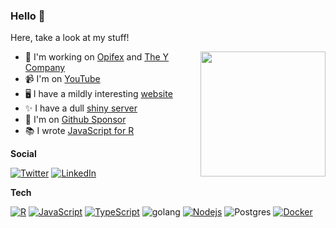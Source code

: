 ### Hello 👋

Here, take a look at my stuff!

<img align="right" src="https://user-images.githubusercontent.com/7833796/129439080-f2409ce2-74eb-450b-9503-27259c8df564.png" width="200px" style="width:200px;"/>

- 👔  I'm working on [Opifex](https://opifex.org/) and [The Y Company](https://the-y-company.com/)
- 📹  I'm on [YouTube](https://www.youtube.com/c/JohnCoene)
- 🖥️  I have a mildly interesting [website](https://john-coene.com/)
- ✨  I have a dull [shiny server](https://shiny.john-coene.com/)
- 💖  I'm on [Github Sponsor](https://github.com/sponsors/JohnCoene)
- 📚  I wrote [JavaScript for R](https://javascript-for-r.com/)

__Social__

[![Twitter](https://img.shields.io/twitter/url?color=%231DA1F2&label=follow&logo=twitter&logoColor=%231DA1F2&style=flat-square&url=https://twitter.com/jdatap)](https://twitter.com/jdatap)
[![LinkedIn](https://img.shields.io/twitter/url?color=%230072b1&label=connect&logo=linkedin&logoColor=%230072b1&style=flat-square&url=http://linkedin.com/in/johncoene)](http://linkedin.com/in/johncoene)

__Tech__

[![R](https://img.shields.io/badge/-programming-black?style=flat-square&logo=r&link=https://github.com/JohnCoene/)](https://github.com/JohnCoene/)
[![JavaScript](https://img.shields.io/badge/-JavaScript-black?style=flat-square&logo=javascript&link=https://github.com/JohnCoene/)](https://github.com/JohnCoene/)
[![TypeScript](https://img.shields.io/badge/-TypeScript-black?style=flat-square&logo=typescript&link=https://github.com/JohnCoene/)](https://github.com/JohnCoene)
![golang](https://img.shields.io/badge/-Go-black?style=flat-square&logo=go&link=https://github.com/JohnCoene/)
[![Nodejs](https://img.shields.io/badge/-Nodejs-black?style=flat-square&logo=Node.js&link=https://github.com/JohnCoene/)](https://github.com/JohnCoene/)
![Postgres](https://img.shields.io/badge/-PostgreSQL-black?style=flat-square&logo=postgresql&link=https://github.com/JohnCoene/)
[![Docker](https://img.shields.io/badge/-Docker-black?style=flat-square&logo=docker&link=https://hub.docker.com/u/jcoenep)](https://hub.docker.com/u/jcoenep)

